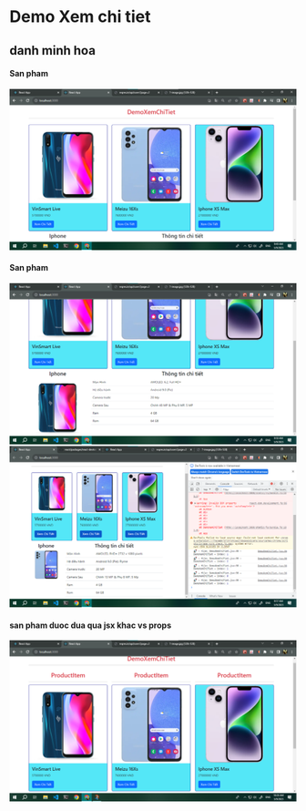 # Demo Xem chi tiet 

## danh minh hoa 
#### San pham
![...](./image/img_anhProduct.png)

#### San pham
![...](./image/img_anhDetail.png)
![...](./image/img_anhDetail2.png)

#### san pham duoc dua qua jsx khac vs props

![...](./image/img_anhProduct_prop.png)
